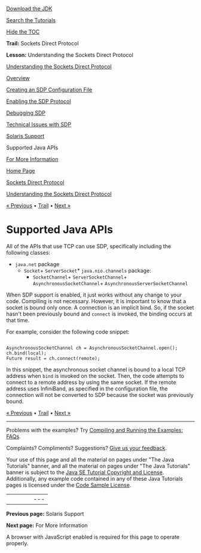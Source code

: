 [Download
the JDK](http://java.sun.com/javase/6/download.jsp)
  
[Search the
Tutorials](../../search.html)
  
[Hide the TOC](javascript:toggleLeft())

**Trail:** Sockets Direct Protocol
  
**Lesson:** Understanding the Sockets Direct Protocol

[Understanding the Sockets Direct Protocol](index.html)

[Overview](overview.html)

[Creating an SDP Configuration File](file.html)

[Enabling the SDP Protocol](enable.html)

[Debugging SDP](debug.html)

[Technical Issues with SDP](issues.html)

[Solaris Support](solaris.html)

Supported Java APIs

[For More Information](info.html)

[Home Page](../../index.html)
>
[Sockets Direct Protocol](../index.html)
>
[Understanding the Sockets Direct Protocol](index.html)

[« Previous](solaris.html) • [Trail](../TOC.html) • [Next »](info.html)

# Supported Java APIs

All of the APIs that use TCP can use SDP,
specifically including the following classes:

* `java.net` package
  + `Socket`+ `ServerSocket`* `java.nio.channels` package:
    + `SocketChannel`+ `ServerSocketChannel`+ `AsynchronousSocketChannel`+ `AsynchronousServerSocketChannel`

When SDP support is enabled, it just works without any change
to your code. Compiling is not necessary.
However, it is important to know that a socket is bound only once.
A connection is an implicit bind. So, if the socket hasn't been
previously bound and `connect` is invoked,
the binding occurs at that time.

For example, consider the following code snippet:

```

AsynchronousSocketChannel ch = AsynchronousSocketChannel.open();
ch.bind(local);
Future result = ch.connect(remote);

```

In this snippet, the asynchronous socket channel is bound to a
local TCP address when `bind` is invoked on the socket.
Then, the code attempts to connect to a remote address by using the same socket.
If the remote address uses InfiniBand, as specified in the configuration
file, the connection will not be converted to SDP because the socket was
previously bound.

[« Previous](solaris.html)
•
[Trail](../TOC.html)
•
[Next »](info.html)

---

Problems with the examples? Try [Compiling and Running
the Examples: FAQs](../../information/run-examples.html).
  
Complaints? Compliments? Suggestions? [Give
us your feedback](http://download.oracle.com/javase/feedback.html).

Your use of this page and all the material on pages under "The Java Tutorials" banner,
and all the material on pages under "The Java Tutorials" banner is subject to the [Java SE Tutorial Copyright
and License](../../information/license.html).
Additionally, any example code contained in any of these Java
Tutorials pages is licensed under the
[Code
Sample License](http://developers.sun.com/license/berkeley_license.html).

|  |  |  |  |  |
| --- | --- | --- | --- | --- |
| |  |  | | --- | --- | | duke image | Oracle logo | | [About Oracle](http://www.oracle.com/us/corporate/index.html) | [Oracle Technology Network](http://www.oracle.com/technology/index.html) | [Terms of Service](https://www.samplecode.oracle.com/servlets/CompulsoryClickThrough?type=TermsOfService) | Copyright © 1995, 2011 Oracle and/or its affiliates. All rights reserved. |

**Previous page:** Solaris Support
  
**Next page:** For More Information




A browser with JavaScript enabled is required for this page to operate properly.